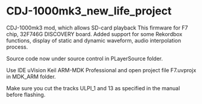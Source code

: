 # CDJ-1000mk3_new_life_project
CDJ-1000mk3 mod, which allows SD-card playback
This firmware for F7 chip, 32F746G DISCOVERY board.
Added support for some Rekordbox functions, display of static and dynamic waveform, audio interpolation process. 

Source code now under source control in PLayerSource folder.

Use IDE uVision Keil ARM-MDK Professional and open project file F7.uvprojx in MDK_ARM folder.

Make sure you cut the tracks ULPI_1 and 13 as specified in the manual before flashing.

